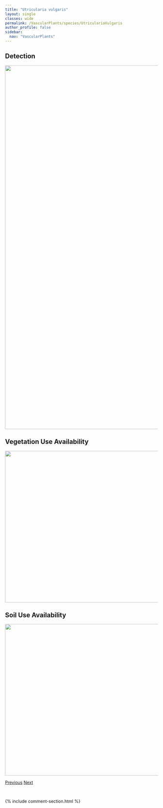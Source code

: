 ```yaml
---
title: "Utricularia vulgaris"
layout: single
classes: wide
permalink: /VascularPlants/species/UtriculariaVulgaris
author_profile: false
sidebar:
  nav: "VascularPlants"
---
```


<h2>Detection</h2>

<a href="https://drive.google.com/uc?export=view&id=1LRoIfzNMJHiG8-OczxQi-rQDB1fpFeN-">
<img src="https://drive.google.com/uc?export=view&id=1LRoIfzNMJHiG8-OczxQi-rQDB1fpFeN-" height = "1200" width = "800">
</a>


<h2>Vegetation Use Availability</h2>

<a href="https://drive.google.com/uc?export=view&id=1pOFHQFe4ai6TpZpZysL2-a40zwdwJ_TR">
<img src="https://drive.google.com/uc?export=view&id=1pOFHQFe4ai6TpZpZysL2-a40zwdwJ_TR" height = "500" width = "1000">
</a>


<h2>Soil Use Availability</h2>

<a href="https://drive.google.com/uc?export=view&id=1rr6-sPYWXSugl-fmACfOFZAfqyhsEQju">
<img src="https://drive.google.com/uc?export=view&id=1rr6-sPYWXSugl-fmACfOFZAfqyhsEQju" height = "500" width = "1000">
</a>


<a href="/DevelopmentWebsite/VascularPlants/species/UtriculariaMinor" class="pagination--pager" title="Utricularia minor">Previous</a> <a href="/DevelopmentWebsite/VascularPlants/species/Vaccinium" class="pagination--pager" title="Vaccinium">Next</a>

<p>&nbsp;</p>

{% include comment-section.html %}
